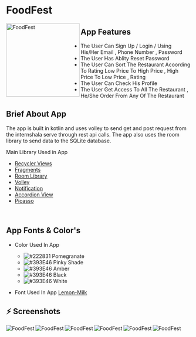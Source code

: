 # FoodFest

<img align="left"  height="200px" width="200px" alt="FoodFest"  src="https://www.flaticon.com/svg/vstatic/svg/3063/3063822.svg?token=exp=1616837381~hmac=d61b58a882e8ff32c0fd26430fdffefd"/>

##  App Features

 - The User Can Sign Up / Login / Using His/Her Email , Phone Number , Password
 - The User Has Ablity Reset Password 
 - The User Can Sort The Restaurant Acoording To Rating Low Price To High Price , High Price To Low Price , Rating
 - The User Can Check His Profile 
 - The User Get Access To All The Restaurant , He/She Order From Any Of The Restaurant
 

##  Brief About App

The app is built in kotlin and uses volley to send get and post request from the internshala serve through rest api calls.
The app also uses the room library to send data to the SQLite database.

Main Library Used in App

- [Recycler Views](https://www.javatpoint.com/android-recyclerview-list-example)
- [Fragments](https://developer.android.com/guide/fragments)
- [Room Library](https://developer.android.com/training/data-storage/room)
- [Volley](https://www.google.com/search?client=firefox-b-d&q=Volley)
- [Notification](https://developer.android.com/guide/topics/ui/notifiers/notifications)
- [Accordion View](https://github.com/riyagayasen/Android_accordion_view)
- [Picasso](https://square.github.io/picasso/)

</br>

## App Fonts & Color's

- Color Used In App
    - ![#222831](https://via.placeholder.com/15/F44336/000000?text=+) Pomegranate
    - ![#393E46](https://via.placeholder.com/15/FF4CAF50/000000?text=+) Pinky Shade
    - ![#393E46](https://via.placeholder.com/15/ffc107/000000?text=+) Amber
    - ![#393E46](https://via.placeholder.com/15/000000/000000?text=+) Black
    - ![#393E46](https://via.placeholder.com/15/FFFFFFFF/000000?text=+) White
 
- Font Used In App [Lemon-Milk](https://www.dafont.com/lemon-milk.fontt)


## :zap: Screenshots

  <img align="left" alt="FoodFest"  src="https://i.imgur.com/qzE1H5K.png">
  <img align="left" alt="FoodFest"  src="https://i.imgur.com/ZBzimMK.png">
  <img align="left" alt="FoodFest"  src="https://i.imgur.com/iixRGHt.png">
  <img align="left" alt="FoodFest"  src="https://i.imgur.com/XJEUC70.png">
  <img align="left" alt="FoodFest"  src="https://i.imgur.com/xNJJHWo.png">
  <img align="left" alt="FoodFest"  src="https://i.imgur.com/JKZDwE0.png">

<br />

